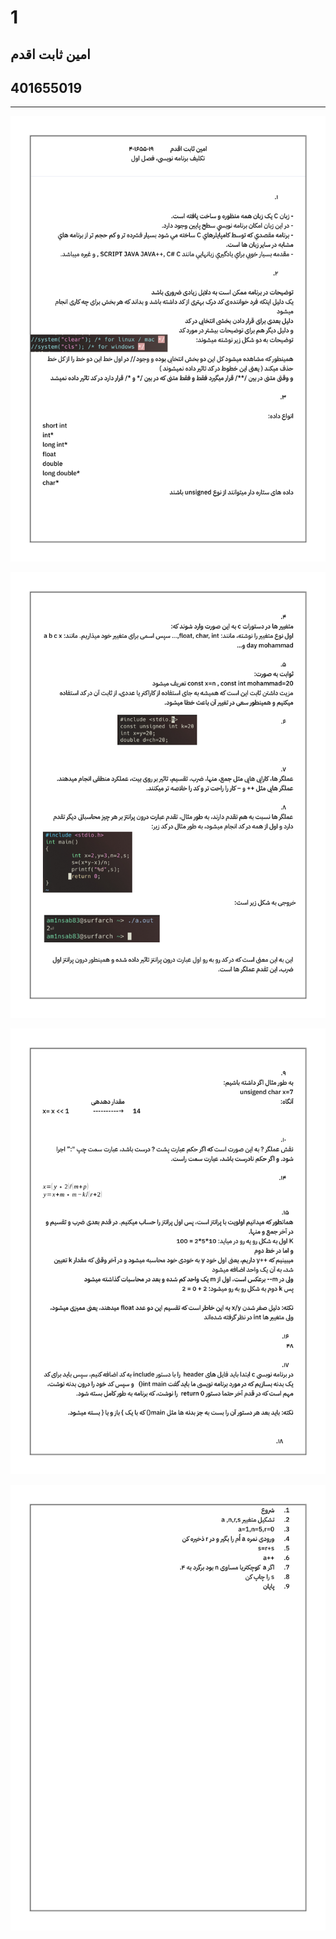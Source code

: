 # 1

امین ثابت اقدم
---

401655019
---

---

![s1im1](./s1im/401655019_1-1.png)

![s1im2](./s1im/401655019_1-2.png)

![s1im3](./s1im/401655019_1-3.png)

![s1im4](./s1im/401655019_1-4.png)
